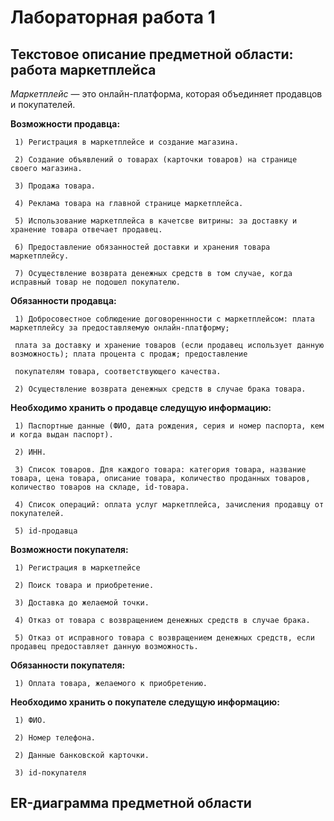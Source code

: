 # Лабораторная работа 1

## Текстовое описание предметной области: работа маркетплейса

*Маркетплейс* — это онлайн-платформа, которая объединяет продавцов и покупателей. 

**Возможности продавца:**

     1) Регистрация в маркетплейсе и создание магазина.
     
     2) Создание объявлений о товарах (карточки товаров) на странице своего магазина.

     3) Продажа товара.

     4) Реклама товара на главной странице маркетплейса.

     5) Использование маркетплейса в качетсве витрины: за доставку и хранение товара отвечает продавец.

     6) Предоставление обязанностей доставки и хранения товара маркетплейсу.

     7) Осуществление возврата денежных средств в том случае, когда исправный товар не подошел покупателю.

**Обязанности продавца:**

     1) Добросовестное соблюдение договореннности с маркетплейсом: плата маркетплейсу за предоставляемую онлайн-платформу;
     
     плата за доставку и хранение товаров (если продавец использует данную возможность); плата процента с продаж; предоставление 
     
     покупателям товара, соответствующего качества.

     2) Осуществление возврата денежных средств в случае брака товара.

**Необходимо хранить о продавце следущую информацию:**

     1) Паспортные данные (ФИО, дата рождения, серия и номер паспорта, кем и когда выдан паспорт).
     
     2) ИНН.

     3) Список товаров. Для каждого товара: категория товара, название товара, цена товара, описание товара, количество проданных товаров, количество товаров на складе, id-товара.

     4) Список операций: оплата услуг маркетплейса, зачисления продавцу от покупателей.

     5) id-продавца

**Возможности покупателя:**

     1) Регистрация в маркетпейсе 

     2) Поиск товара и приобретение.

     3) Доставка до желаемой точки.

     4) Отказ от товара с возвращением денежных средств в случае брака.

     5) Отказ от исправного товара с возвращением денежных средств, если продавец предоставляет данную возможность.

**Обязанности покупателя:**

     1) Оплата товара, желаемого к приобретению.

**Необходимо хранить о покупателе следущую информацию:**

     1) ФИО.

     2) Номер телефона.

     2) Данные банковской карточки.

     3) id-покупателя

## ER-диаграмма предметной области



     







